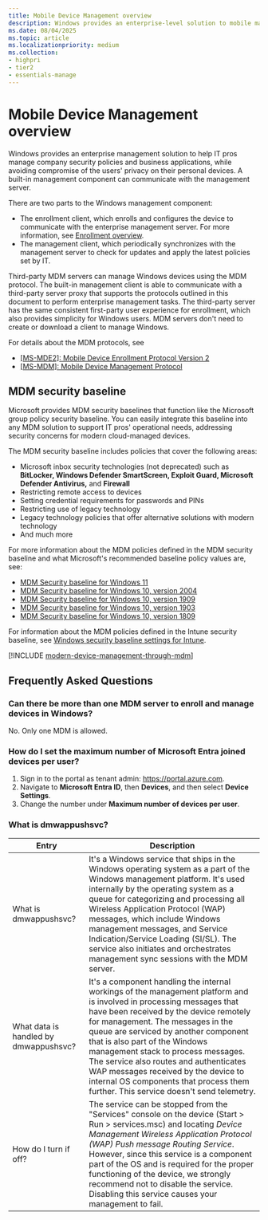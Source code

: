 ```yaml
---
title: Mobile Device Management overview
description: Windows provides an enterprise-level solution to mobile management, to help IT pros comply with security policies while avoiding compromise of user's privacy.
ms.date: 08/04/2025
ms.topic: article
ms.localizationpriority: medium
ms.collection:
- highpri
- tier2
- essentials-manage
---
```


# Mobile Device Management overview

Windows provides an enterprise management solution to help IT pros manage company security policies and business applications, while avoiding compromise of the users' privacy on their personal devices. A built-in management component can communicate with the management server.

There are two parts to the Windows management component:

- The enrollment client, which enrolls and configures the device to communicate with the enterprise management server. For more information, see [Enrollment overview](mobile-device-enrollment.md).
- The management client, which periodically synchronizes with the management server to check for updates and apply the latest policies set by IT.

Third-party MDM servers can manage Windows devices using the MDM protocol. The built-in management client is able to communicate with a third-party server proxy that supports the protocols outlined in this document to perform enterprise management tasks. The third-party server has the same consistent first-party user experience for enrollment, which also provides simplicity for Windows users. MDM servers don't need to create or download a client to manage Windows.

For details about the MDM protocols, see

- [[MS-MDE2]: Mobile Device Enrollment Protocol Version 2](/openspecs/windows_protocols/ms-mde2/4d7eadd5-3951-4f1c-8159-c39e07cbe692)
- [[MS-MDM]: Mobile Device Management Protocol](/openspecs/windows_protocols/ms-mdm/33769a92-ac31-47ef-ae7b-dc8501f7104f)

## MDM security baseline

Microsoft provides MDM security baselines that function like the Microsoft group policy security baseline. You can easily integrate this baseline into any MDM solution to support IT pros' operational needs, addressing security concerns for modern cloud-managed devices.

The MDM security baseline includes policies that cover the following areas:

- Microsoft inbox security technologies (not deprecated) such as **BitLocker, Windows Defender SmartScreen, Exploit Guard, Microsoft Defender Antivirus,** and **Firewall**
- Restricting remote access to devices
- Setting credential requirements for passwords and PINs
- Restricting use of legacy technology
- Legacy technology policies that offer alternative solutions with modern technology
- And much more

For more information about the MDM policies defined in the MDM security baseline and what Microsoft's recommended baseline policy values are, see:

- [MDM Security baseline for Windows 11](https://download.microsoft.com/download/2/C/4/2C418EC7-31E0-4A74-8928-6DCD512F9A46/Windows11-MDM-SecurityBaseLine-Document.zip)
- [MDM Security baseline for Windows 10, version 2004](https://download.microsoft.com/download/2/C/4/2C418EC7-31E0-4A74-8928-6DCD512F9A46/2004-MDM-SecurityBaseLine-Document.zip)
- [MDM Security baseline for Windows 10, version 1909](https://download.microsoft.com/download/2/C/4/2C418EC7-31E0-4A74-8928-6DCD512F9A46/1909-MDM-SecurityBaseLine-Document.zip)
- [MDM Security baseline for Windows 10, version 1903](https://download.microsoft.com/download/2/C/4/2C418EC7-31E0-4A74-8928-6DCD512F9A46/1903-MDM-SecurityBaseLine-Document.zip)
- [MDM Security baseline for Windows 10, version 1809](https://download.microsoft.com/download/2/C/4/2C418EC7-31E0-4A74-8928-6DCD512F9A46/1809-MDM-SecurityBaseLine-Document-[Preview].zip)

For information about the MDM policies defined in the Intune security baseline, see [Windows security baseline settings for Intune](/mem/intune/protect/security-baseline-settings-mdm-all).

[!INCLUDE [modern-device-management-through-mdm](../../includes/licensing/modern-device-management-through-mdm.md)]

## Frequently Asked Questions

### Can there be more than one MDM server to enroll and manage devices in Windows?

No. Only one MDM is allowed.

### How do I set the maximum number of Microsoft Entra joined devices per user?

1. Sign in to the portal as tenant admin: <https://portal.azure.com>.
1. Navigate to **Microsoft Entra ID**, then **Devices**, and then select **Device Settings**.
1. Change the number under **Maximum number of devices per user**.

### What is dmwappushsvc?

| Entry | Description |
| --------------- | -------------------- |
| What is dmwappushsvc? | It's a Windows service that ships in the Windows operating system as a part of the Windows management platform. It's used internally by the operating system as a queue for categorizing and processing all Wireless Application Protocol (WAP) messages, which include Windows management messages, and Service Indication/Service Loading (SI/SL). The service also initiates and orchestrates management sync sessions with the MDM server. |
| What data is handled by dmwappushsvc? | It's a component handling the internal workings of the management platform and is involved in processing messages that have been received by the device remotely for management. The messages in the queue are serviced by another component that is also part of the Windows management stack to process messages. The service also routes and authenticates WAP messages received by the device to internal OS components that process them further. This service doesn't send telemetry. |
| How do I turn if off? | The service can be stopped from the "Services" console on the device (Start > Run > services.msc) and locating *Device Management Wireless Application Protocol (WAP) Push message Routing Service*. However, since this service is a component part of the OS and  is required for the proper functioning of the device, we strongly recommend not to disable the service. Disabling this service causes your management to fail. |
